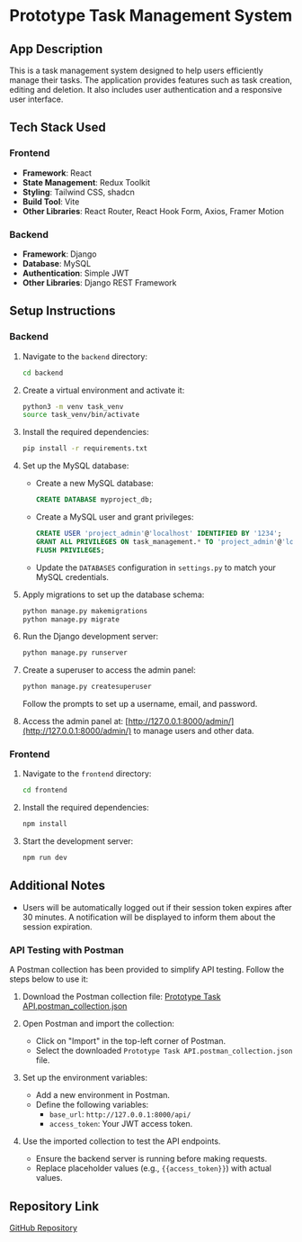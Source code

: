 # Prototype Task Management System

## App Description
This is a task management system designed to help users efficiently manage their tasks. The application provides features such as task creation, editing and deletion. It also includes user authentication and a responsive user interface.

## Tech Stack Used
### Frontend
- **Framework**: React
- **State Management**: Redux Toolkit
- **Styling**: Tailwind CSS, shadcn
- **Build Tool**: Vite
- **Other Libraries**: React Router, React Hook Form, Axios, Framer Motion

### Backend
- **Framework**: Django
- **Database**: MySQL
- **Authentication**: Simple JWT
- **Other Libraries**: Django REST Framework

## Setup Instructions
### Backend
1. Navigate to the `backend` directory:
   ```bash
   cd backend
   ```
2. Create a virtual environment and activate it:
   ```bash
   python3 -m venv task_venv
   source task_venv/bin/activate
   ```
3. Install the required dependencies:
   ```bash
   pip install -r requirements.txt
   ```
4. Set up the MySQL database:
   - Create a new MySQL database:
     ```sql
     CREATE DATABASE myproject_db;
     ```
   - Create a MySQL user and grant privileges:
     ```sql
     CREATE USER 'project_admin'@'localhost' IDENTIFIED BY '1234';
     GRANT ALL PRIVILEGES ON task_management.* TO 'project_admin'@'localhost';
     FLUSH PRIVILEGES;
     ```
   - Update the `DATABASES` configuration in `settings.py` to match your MySQL credentials.

5. Apply migrations to set up the database schema:
   ```bash
   python manage.py makemigrations
   python manage.py migrate
   ```

6. Run the Django development server:
   ```bash
   python manage.py runserver
   ```

7. Create a superuser to access the admin panel:
   ```bash
   python manage.py createsuperuser
   ```
   Follow the prompts to set up a username, email, and password.

8. Access the admin panel at:
   [http://127.0.0.1:8000/admin/](http://127.0.0.1:8000/admin/) to manage users and other data.

### Frontend
1. Navigate to the `frontend` directory:
   ```bash
   cd frontend
   ```
2. Install the required dependencies:
   ```bash
   npm install
   ```
3. Start the development server:
   ```bash
   npm run dev
   ```

## Additional Notes
- Users will be automatically logged out if their session token expires after 30 minutes. A notification will be displayed to inform them about the session expiration.

### API Testing with Postman

A Postman collection has been provided to simplify API testing. Follow the steps below to use it:

1. Download the Postman collection file:
   [Prototype Task API.postman_collection.json](./Prototype%20Task%20API.postman_collection.json)

2. Open Postman and import the collection:
   - Click on "Import" in the top-left corner of Postman.
   - Select the downloaded `Prototype Task API.postman_collection.json` file.

3. Set up the environment variables:
   - Add a new environment in Postman.
   - Define the following variables:
     - `base_url`: `http://127.0.0.1:8000/api/`
     - `access_token`: Your JWT access token.

4. Use the imported collection to test the API endpoints.
   - Ensure the backend server is running before making requests.
   - Replace placeholder values (e.g., `{{access_token}}`) with actual values.

## Repository Link
[GitHub Repository](https://github.com/Pravin0607/prototype-task.git)
